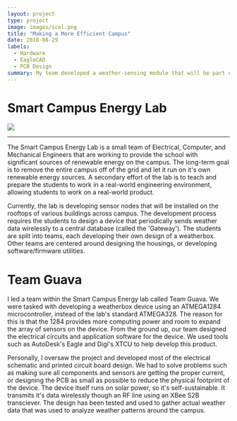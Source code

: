 ```yaml
---
layout: project
type: project
image: images/scel.png
title: "Making a More Efficient Campus"
date: 2018-08-29
labels:
  - Hardware
  - EagleCAD
  - PCB Design
summary: My team developed a weather-sensing module that will be part of a broad network across the UH Manoa campus  to provide real-time weather analytics throughout the campus.
---
```

# Smart Campus Energy Lab

<img class="ui centered image" src="klauritz.github.io/images/scel.png"/>

***

The Smart Campus Energy Lab is a small team of Electrical, Computer, and Mechanical Engineers that are working to provide the school with significant sources of renewable energy on the campus. The long-term goal is to remove the entire campus off of the grid and let it run on it's own renewable energy sources. A secondary effort of the lab is to teach and prepare the students to work in a real-world engineering environment, allowing students to work on a real-world product.

Currently, the lab is developing sensor nodes that will be installed on the rooftops of various buildings across campus. The development process requires the students to design a device that periodically sends weather data wirelessly to a central database (called the 'Gateway'). The students are split into teams, each developing their own design of a weatherbox. Other teams are centered around designing the housings, or developing software/firmware utilities.

# Team Guava

I led a team within the Smart Campus Energy lab called Team Guava. We were tasked with developing a weatherbox device using an ATMEGA1284 microcontroller, instead of the lab's standard ATMEGA328. The reason for this is that the 1284 provides more computing power and room to expand the array of sensors on the device. From the ground up, our team designed the electrical circuits and application software for the device. We used tools such as AutoDesk's Eagle and Digi's XTCU to help develop this product. 

Personally, I oversaw the project and developed most of the electrical schematic and printed circuit board design. We had to solve problems such as making sure all components and sensors are getting the proper current, or designing the PCB as small as possible to reduce the physical footprint of the device. The device itself runs on solar power, so it's self-sustainable. It transmits it's data wirelessly though an RF line using an XBee S2B transciever. The design has been tested and used to gather actual weather data that was used to analyze weather patterns around the campus.
